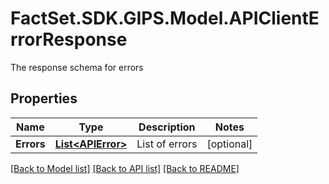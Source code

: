 # FactSet.SDK.GIPS.Model.APIClientErrorResponse
The response schema for errors

## Properties

Name | Type | Description | Notes
------------ | ------------- | ------------- | -------------
**Errors** | [**List&lt;APIError&gt;**](APIError.md) | List of errors | [optional] 

[[Back to Model list]](../README.md#documentation-for-models) [[Back to API list]](../README.md#documentation-for-api-endpoints) [[Back to README]](../README.md)

